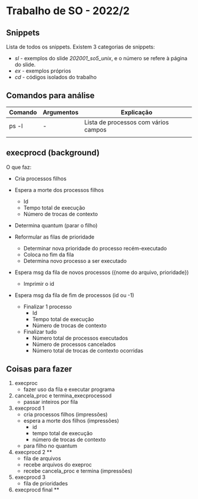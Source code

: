 # Trabalho de SO - 2022/2


## Snippets
Lista de todos os snippets. Existem 3 categorias de snippets:

* *sl* -  exemplos do slide *202001_so5_unix*, e o número se refere à página do slide.
* *ex* - exemplos próprios
* *cd* - códigos isolados do trabalho

## Comandos para análise

|Comando    |Argumentos |Explicação |
|-          |-          |-          |
|ps -l      |-          |Lista de processos com vários campos |
||||


## execprocd (background)

O que faz:

- Cria processos filhos 
- Espera a morte dos processos filhos
    - Id
    - Tempo total de execução
    - Número de trocas de contexto
- Determina quantum (parar o filho)

- Reformular as filas de prioridade
    - Determinar nova prioridade do processo recém-executado
    - Coloca no fim da fila 
    - Determina novo processo a ser executado
- Espera msg da fila de novos processos ({nome do arquivo, prioridade})
    - Imprimir o id

- Espera msg da fila de fim de processos (id ou -1) 
    - Finalizar 1 processo
        - Id
        - Tempo total de execução
        - Número de trocas de contexto
    - Finalizar tudo
        - Número total de processos executados
        - Número de processos cancelados
        - Número total de trocas de contexto ocorridas

## Coisas para fazer

1. execproc
    - fazer uso da fila e executar programa
2. cancela_proc e termina_execprocessod
    - passar inteiros por fila
3. execprocd 1
    - cria processos filhos (impressões)
    - espera a morte dos filhos (impressões)
        - id
        - tempo total de execução
        - número de trocas de contexto
    - para filho no quantum
4. execprocd 2 **
    - fila de arquivos
    - recebe arquivos do exeproc
    - recebe cancela_proc e termina (impressões)
5. execprocd 3
    - fila de prioridades
6. execprocd final ** 



